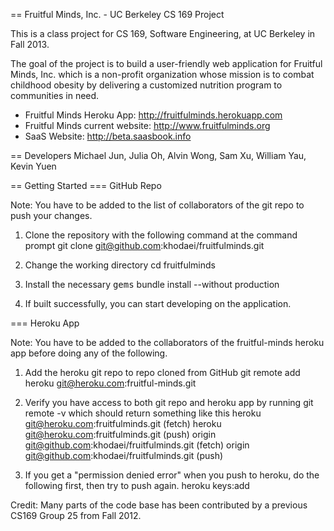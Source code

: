 == Fruitful Minds, Inc. - UC Berkeley CS 169 Project

This is a class project for CS 169, Software Engineering, at UC Berkeley in Fall 2013.

The goal of the project is to build a user-friendly web application for Fruitful Minds, Inc. which is a non-profit organization whose mission is to combat childhood obesity by delivering a customized nutrition program to communities in need.

* Fruitful Minds Heroku App: http://fruitfulminds.herokuapp.com
* Fruitful Minds current website: http://www.fruitfulminds.org
* SaaS Website: http://beta.saasbook.info

== Developers
Michael Jun, Julia Oh, Alvin Wong, Sam Xu, William Yau, Kevin Yuen

== Getting Started
=== GitHub Repo

Note: You have to be added to the list of collaborators of the git repo to push your changes.

1. Clone the repository with the following command at the command prompt
       git clone git@github.com:khodaei/fruitfulminds.git

2. Change the working directory
       cd fruitfulminds

3. Install the necessary <tt>gems</tt>
       bundle install --without production

4. If built successfully, you can start developing on the application.

=== Heroku App

Note: You have to be added to the collaborators of the fruitful-minds heroku app before doing any of the following.

1. Add the heroku git repo to repo cloned from GitHub
      git remote add heroku git@heroku.com:fruitful-minds.git

2. Verify you have access to both git repo and heroku app by running
      git remote -v
    which should return something like this
      heroku  git@heroku.com:fruitfulminds.git (fetch)
      heroku  git@heroku.com:fruitfulminds.git (push)
      origin  git@github.com:khodaei/fruitfulminds.git (fetch)
      origin  git@github.com:khodaei/fruitfulminds.git (push)

3. If you get a "permission denied error" when you push to heroku, do the following first, then try to push again.
      heroku keys:add


Credit: Many parts of the code base has been contributed by a previous CS169 Group 25 from Fall 2012.
